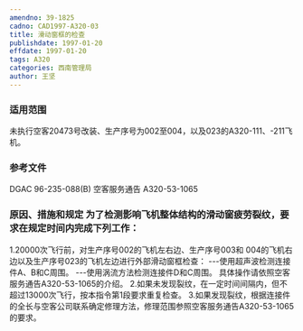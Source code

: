 ```yaml
---
amendno: 39-1825
cadno: CAD1997-A320-03
title: 滑动窗框的检查
publishdate: 1997-01-20
effdate: 1997-01-20
tags: A320
categories: 西南管理局
author: 王坚
---
```


### 适用范围 
未执行空客20473号改装、生产序号为002至004，以及023的A320-111、-211飞机。

<!--more-->
### 参考文件
DGAC 96-235-088(B) 空客服务通告 A320-53-1065

### 原因、措施和规定 为了检测影响飞机整体结构的滑动窗疲劳裂纹，要求在规定时间内完成下列工作： 
1.20000次飞行前，对生产序号002的飞机左右边、生产序号003和
004的飞机右边以及生产序号023的飞机左边进行外部滑动窗框检查：     ---使用超声波检测连接件A、B和C周围。     ---使用涡流方法检测连接件D和C周围。     具体操作请依照空客服务通告A320-53-1065的介绍。
    2.如果未发现裂纹，在一定时间间隔内，但不超过13000次飞行，按本指令第1段要求重复检查。 
    3.如果发现裂纹，根据连接件的全长与空客公司联系确定修理方法，修理范围参照空客服务通告A320-53-1065的要求。

  
